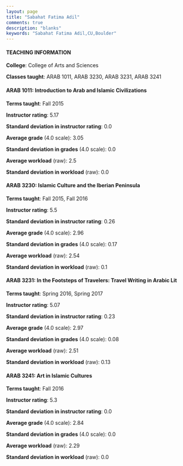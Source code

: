 ```yaml
---
layout: page
title: "Sabahat Fatima Adil" 
comments: true
description: "blanks"
keywords: "Sabahat Fatima Adil,CU,Boulder"
---
```

<head>
<script src="https://ajax.googleapis.com/ajax/libs/jquery/2.1.3/jquery.min.js"></script>
<script src="https://dl.dropboxusercontent.com/s/pc42nxpaw1ea4o9/highcharts.js?dl=0"></script>
<!-- <script src="../assets/js/highcharts.js"></script> -->
<style type="text/css">@font-face {
	font-family: "Bebas Neue";
	src: url(https://www.filehosting.org/file/details/544349/BebasNeue Regular.otf) format("opentype");
	}
	h1.Bebas { 
		font-family: "Bebas Neue", Verdana, Tahoma;
	}
</style>
</head>
	   
#### TEACHING INFORMATION

**College**: College of Arts and Sciences

**Classes taught**: ARAB 1011, ARAB 3230, ARAB 3231, ARAB 3241

#### ARAB 1011: Introduction to Arab and Islamic Civilizations

**Terms taught**: Fall 2015

**Instructor rating**: 5.17

**Standard deviation in instructor rating**: 0.0

**Average grade** (4.0 scale): 3.05

**Standard deviation in grades** (4.0 scale): 0.0

**Average workload** (raw): 2.5

**Standard deviation in workload** (raw): 0.0

#### ARAB 3230: Islamic Culture and the Iberian Peninsula

**Terms taught**: Fall 2015, Fall 2016

**Instructor rating**: 5.5

**Standard deviation in instructor rating**: 0.26

**Average grade** (4.0 scale): 2.96

**Standard deviation in grades** (4.0 scale): 0.17

**Average workload** (raw): 2.54

**Standard deviation in workload** (raw): 0.1

#### ARAB 3231: In the Footsteps of Travelers: Travel Writing in Arabic Lit

**Terms taught**: Spring 2016, Spring 2017

**Instructor rating**: 5.07

**Standard deviation in instructor rating**: 0.23

**Average grade** (4.0 scale): 2.97

**Standard deviation in grades** (4.0 scale): 0.08

**Average workload** (raw): 2.51

**Standard deviation in workload** (raw): 0.13

#### ARAB 3241: Art in Islamic Cultures

**Terms taught**: Fall 2016

**Instructor rating**: 5.3

**Standard deviation in instructor rating**: 0.0

**Average grade** (4.0 scale): 2.84

**Standard deviation in grades** (4.0 scale): 0.0

**Average workload** (raw): 2.29

**Standard deviation in workload** (raw): 0.0

